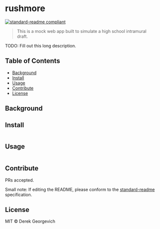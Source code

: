 # rushmore

[![standard-readme compliant](https://img.shields.io/badge/standard--readme-OK-green.svg?style=flat-square)](https://github.com/RichardLitt/standard-readme)

> This is a mock web app built to simulate a high school intramural draft.

TODO: Fill out this long description.

## Table of Contents

- [Background](#background)
- [Install](#install)
- [Usage](#usage)
- [Contribute](#contribute)
- [License](#license)

## Background

## Install

```
```

## Usage

```
```

## Contribute

PRs accepted.

Small note: If editing the README, please conform to the [standard-readme](https://github.com/RichardLitt/standard-readme) specification.

## License

MIT © Derek Georgevich
